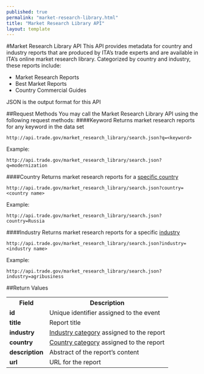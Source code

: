 ```yaml
---
published: true
permalink: "market-research-library.html"
title: "Market Research Library API"
layout: template
---
```


#Market Research Library API
This API provides metadata for country and industry reports that are produced by ITA’s trade experts and are available in ITA’s online market research library.  Categorized by country and industry, these reports include:

* Market Research Reports
* Best Market Reports
* Country Commercial Guides

JSON is the output format for this API

##Request Methods
You may call the Market Research Library API using the following request methods:
####Keyword
Returns market research reports for any keyword in the data set

    http://api.trade.gov/market_research_library/search.json?q=<keyword>

Example:

    http://api.trade.gov/market_research_library/search.json?q=modernization

####Country
Returns market research reports for a [specific country](country-list.html)

    http://api.trade.gov/market_research_library/search.json?country=<country name>

Example:
  
    http://api.trade.gov/market_research_library/search.json?country=Russia

####Industry
Returns market research reports for a specific [industry](industry-list.html)

    http://api.trade.gov/market_research_library/search.json?industry=<industry name>

Example:
  
    http://api.trade.gov/market_research_library/search.json?industry=agribusiness

##Return Values
<table>
<tr>
<th><strong>Field</strong></th>
<th><strong>Description</strong></th>
</tr>
<tr>
<td><strong>id</strong></td>
<td>Unique identifier assigned to the event</td>
</tr>
<tr>
<td><strong>title</strong></td>
<td>Report title</td>
</tr>
<tr>
<td><strong>industry</strong></td>
<td><a href="industry-list.html">Industry category</a> assigned to the report</td>
</tr>
<tr>
<td><strong>country</a></strong></td>
<td><a href="country-list.html">Country category</a> assigned to the report</td>
</tr>
<tr>
<td><strong>description</strong></td>
<td>Abstract of the report’s content</td>
</tr>
<tr>
<td><strong>url</strong></td>
<td>URL for the report</td>
</tr>
</table>
